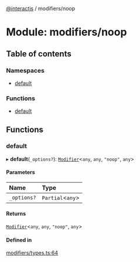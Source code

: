 [@interactjs](../README.md) / modifiers/noop

# Module: modifiers/noop

## Table of contents

### Namespaces

- [default](modifiers_noop.default.md)

### Functions

- [default](modifiers_noop.md#default)

## Functions

### default

▸ **default**(`_options?`): [`Modifier`](../interfaces/modifiers_types.Modifier.md)\<`any`, `any`, ``"noop"``, `any`\>

#### Parameters

| Name | Type |
| :------ | :------ |
| `_options?` | `Partial`\<`any`\> |

#### Returns

[`Modifier`](../interfaces/modifiers_types.Modifier.md)\<`any`, `any`, ``"noop"``, `any`\>

#### Defined in

[modifiers/types.ts:64](https://github.com/taye/interact.js/blob/f56f1fa2/packages/@interactjs/modifiers/types.ts#L64)

